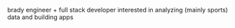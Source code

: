 brady
engineer + full stack developer
interested in analyzing (mainly sports) data and building apps
